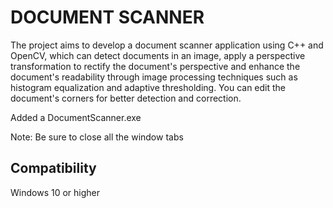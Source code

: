 # DOCUMENT SCANNER

The project aims to develop a document scanner application using C++ and OpenCV, which can detect documents in an image, apply a perspective transformation to rectify the document's perspective and enhance the document's readability through image processing techniques such as histogram equalization and adaptive thresholding. You can edit the document's corners for better detection and correction.

Added a DocumentScanner.exe

Note: Be sure to close all the window tabs

## Compatibility

Windows 10 or higher
